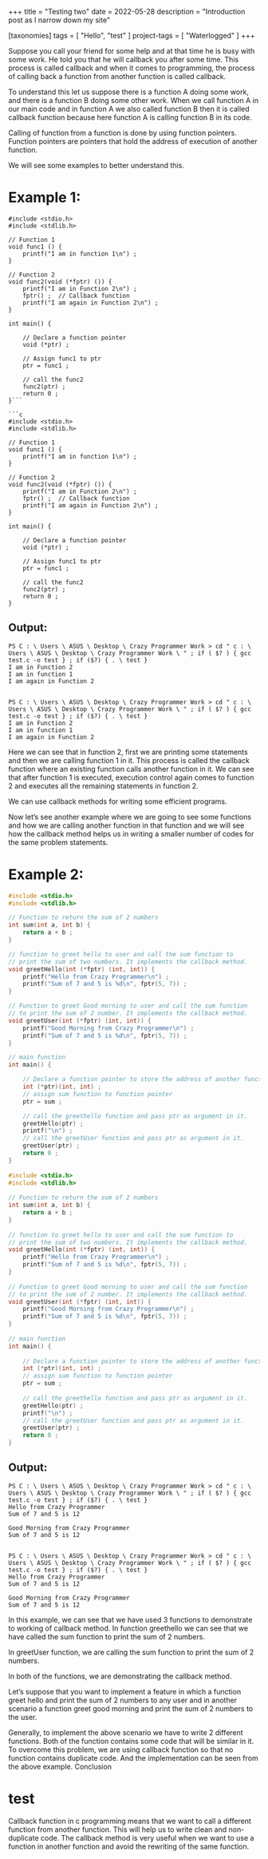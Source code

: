 +++
title = "Testing two"
date = 2022-05-28
description = "Introduction post as I narrow down my site"

[taxonomies]
tags = [ "Hello", "test" ]
project-tags = [ "Waterlogged" ]
+++

Suppose you call your friend for some help and at that time he is busy with some work. He told you that he will callback you after some time. This process is called callback and when it comes to programming, the process of calling back a function from another function is called callback.

To understand this let us suppose there is a function A doing some work, and there is a function B doing some other work. When we call function A in our main code and in function A we also called function B then it is called callback function because here function A is calling function B in its code.

Calling of function from a function is done by using function pointers. Function pointers are pointers that hold the address of execution of another function.

We will see some examples to better understand this.
# Example 1:
```c,linenos
#include <stdio.h>
#include <stdlib.h>

// Function 1
void func1 () {
    printf("I am in function 1\n") ;
}

// Function 2
void func2(void (*fptr) ()) {
    printf("I am in Function 2\n") ;
    fptr() ;  // Callback function 
    printf("I am again in Function 2\n") ;
}

int main() {

    // Declare a function pointer
    void (*ptr) ;

    // Assign func1 to ptr
    ptr = func1 ;

    // call the func2
    func2(ptr) ;
    return 0 ;
}```

```c
#include <stdio.h>
#include <stdlib.h>
 
// Function 1
void func1 () {
    printf("I am in function 1\n") ;
}
 
// Function 2
void func2(void (*fptr) ()) {
    printf("I am in Function 2\n") ;
    fptr() ;  // Callback function
    printf("I am again in Function 2\n") ;
}
 
int main() {
 
    // Declare a function pointer
    void (*ptr) ;
 
    // Assign func1 to ptr
    ptr = func1 ;
 
    // call the func2
    func2(ptr) ;
    return 0 ;
}
```

## Output:
```
PS C : \ Users \ ASUS \ Desktop \ Crazy Programmer Work > cd " c : \ Users \ ASUS \ Desktop \ Crazy Programmer Work \ " ; if ( $? ) { gcc test.c -o test } ; if ($?) { . \ test }
I am in Function 2
I am in function 1
I am again in Function 2

	
PS C : \ Users \ ASUS \ Desktop \ Crazy Programmer Work > cd " c : \ Users \ ASUS \ Desktop \ Crazy Programmer Work \ " ; if ( $? ) { gcc test.c -o test } ; if ($?) { . \ test }
I am in Function 2
I am in function 1
I am again in Function 2
 ```

Here we can see that in function 2, first we are printing some statements and then we are calling function 1 in it. This process is called the callback function where an existing function calls another function in it. We can see that after function 1 is executed, execution control again comes to function 2 and executes all the remaining statements in function 2.

We can use callback methods for writing some efficient programs.

Now let’s see another example where we are going to see some functions and how we are calling another function in that function and we will see how the callback method helps us in writing a smaller number of codes for the same problem statements.
# Example 2:
```c
#include <stdio.h>
#include <stdlib.h>

// Function to return the sum of 2 numbers
int sum(int a, int b) {
    return a + b ;
}

// function to greet hello to user and call the sum function to 
// print the sum of two numbers. It implements the callback method.
void greetHello(int (*fptr) (int, int)) {
    printf("Hello from Crazy Programmer\n") ;
    printf("Sum of 7 and 5 is %d\n", fptr(5, 7)) ;
}

// Function to greet Good morning to user and call the sum function
// to print the sum of 2 number. It implements the callback method.
void greetUser(int (*fptr) (int, int)) {
    printf("Good Morning from Crazy Programmer\n") ;
    printf("Sum of 7 and 5 is %d\n", fptr(5, 7)) ; 
}

// main function
int main() {

    // Declare a function pointer to store the address of another function
    int (*ptr)(int, int) ;
    // assign sum function to function pointer
    ptr = sum ;

    // call the greethello function and pass ptr as argument in it.
    greetHello(ptr) ;
    printf("\n") ;
    // call the greetUser function and pass ptr as argument in it.
    greetUser(ptr) ;
    return 0 ;
}
	
#include <stdio.h>
#include <stdlib.h>
 
// Function to return the sum of 2 numbers
int sum(int a, int b) {
    return a + b ;
}
 
// function to greet hello to user and call the sum function to
// print the sum of two numbers. It implements the callback method.
void greetHello(int (*fptr) (int, int)) {
    printf("Hello from Crazy Programmer\n") ;
    printf("Sum of 7 and 5 is %d\n", fptr(5, 7)) ;
}
 
// Function to greet Good morning to user and call the sum function
// to print the sum of 2 number. It implements the callback method.
void greetUser(int (*fptr) (int, int)) {
    printf("Good Morning from Crazy Programmer\n") ;
    printf("Sum of 7 and 5 is %d\n", fptr(5, 7)) ;
}
 
// main function
int main() {
 
    // Declare a function pointer to store the address of another function
    int (*ptr)(int, int) ;
    // assign sum function to function pointer
    ptr = sum ;
 
    // call the greethello function and pass ptr as argument in it.
    greetHello(ptr) ;
    printf("\n") ;
    // call the greetUser function and pass ptr as argument in it.
    greetUser(ptr) ;
    return 0 ;
}
 ```

## Output:
```
PS C : \ Users \ ASUS \ Desktop \ Crazy Programmer Work > cd " c : \ Users \ ASUS \ Desktop \ Crazy Programmer Work \ " ; if ( $? ) { gcc test.c -o test } ; if ($?) { . \ test }
Hello from Crazy Programmer
Sum of 7 and 5 is 12

Good Morning from Crazy Programmer
Sum of 7 and 5 is 12

	
PS C : \ Users \ ASUS \ Desktop \ Crazy Programmer Work > cd " c : \ Users \ ASUS \ Desktop \ Crazy Programmer Work \ " ; if ( $? ) { gcc test.c -o test } ; if ($?) { . \ test }
Hello from Crazy Programmer
Sum of 7 and 5 is 12
 
Good Morning from Crazy Programmer
Sum of 7 and 5 is 12
```

In this example, we can see that we have used 3 functions to demonstrate to working of callback method. In function greethello we can see that we have called the sum function to print the sum of 2 numbers.

In greetUser function, we are calling the sum function to print the sum of 2 numbers.

In both of the functions, we are demonstrating the callback method.

Let’s suppose that you want to implement a feature in which a function greet hello and print the sum of 2 numbers to any user and in another scenario a function greet good morning and print the sum of 2 numbers to the user.

Generally, to implement the above scenario we have to write 2 different functions. Both of the function contains some code that will be similar in it. To overcome this problem, we are using callback function so that no function contains duplicate code. And the implementation can be seen from the above example.
Conclusion

# test

Callback function in c programming means that we want to call a different function from another function. This will help us to write clean and non-duplicate code. The callback method is very useful when we want to use a function in another function and avoid the rewriting of the same function.